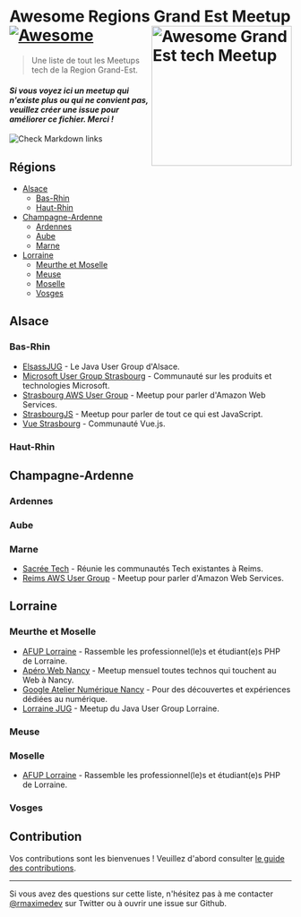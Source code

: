 # Awesome Regions Grand Est Meetup [![Awesome](https://awesome.re/badge-flat.svg)](https://awesome.re) [<img src="grand-est-logo.svg" width="250" align="right" alt="Awesome Grand Est tech Meetup">](https://www.grandest.fr/)

> Une liste de tout les Meetups tech de la Region Grand-Est.

#### _Si vous voyez ici un meetup qui n'existe plus ou qui ne convient pas, veuillez créer une issue pour améliorer ce fichier. Merci !_

![Check Markdown links](https://github.com/aperowebnancy/awesome-grand-est-meetup/workflows/Check%20Markdown%20links/badge.svg)

## Régions

- [Alsace](#alsace)
  - [Bas-Rhin](#bas-rhin)
  - [Haut-Rhin](#haut-rhin)
- [Champagne-Ardenne](#champagne-ardenne)
  - [Ardennes](#ardennes)
  - [Aube](#aube)
  - [Marne](#marne)
- [Lorraine](#lorraine)
  - [Meurthe et Moselle](#meurthe-et-moselle)
  - [Meuse](#meuse)
  - [Moselle](#moselle)
  - [Vosges](#vosges)

## Alsace

### Bas-Rhin

- [ElsassJUG](https://www.meetup.com/fr-FR/ElsassJUG/) - Le Java User Group d'Alsace.
- [Microsoft User Group Strasbourg](https://www.meetup.com/fr-FR/MugStrasbourg/) - Communauté sur les produits et technologies Microsoft.
- [Strasbourg AWS User Group](https://www.meetup.com/fr-FR/AWS-User-Group-Strasbourg/) - Meetup pour parler d'Amazon Web Services.
- [StrasbourgJS](https://twitter.com/Strasbourg_js) - Meetup pour parler de tout ce qui est JavaScript.
- [Vue Strasbourg](https://twitter.com/VueStrasbourg) - Communauté Vue.js.

### Haut-Rhin

## Champagne-Ardenne

### Ardennes

### Aube

### Marne

- [Sacrée Tech](https://www.meetup.com/fr-FR/SacreeTech/) - Réunie les communautés Tech existantes à Reims.
- [Reims AWS User Group](https://www.meetup.com/fr-FR/Groupe-Meetup-Reims-Amazon-Web-Services/) - Meetup pour parler d'Amazon Web Services.

## Lorraine

### Meurthe et Moselle

- [AFUP Lorraine](https://www.meetup.com/fr-FR/afup-lorraine-php/) - Rassemble les professionnel(le)s et étudiant(e)s PHP de Lorraine.
- [Apéro Web Nancy](https://aperowebnancy.netlify.app/) - Meetup mensuel toutes technos qui touchent au Web à Nancy.
- [Google Atelier Numérique Nancy](https://www.meetup.com/fr-FR/Atelier-Numerique-Google-Nancy/) - Pour des découvertes et expériences dédiées au numérique.
- [Lorraine JUG](https://twitter.com/lorrainejug) - Meetup du Java User Group Lorraine.

### Meuse

### Moselle

- [AFUP Lorraine](https://www.meetup.com/fr-FR/afup-lorraine-php/) - Rassemble les professionnel(le)s et étudiant(e)s PHP de Lorraine.

### Vosges

## Contribution

Vos contributions sont les bienvenues ! Veuillez d'abord consulter [le guide des contributions](CONTRIBUTING.md).

---

Si vous avez des questions sur cette liste, n'hésitez pas à me contacter [@rmaximedev](https://twitter.com/rmaximedev) sur Twitter ou à ouvrir une issue sur Github.
